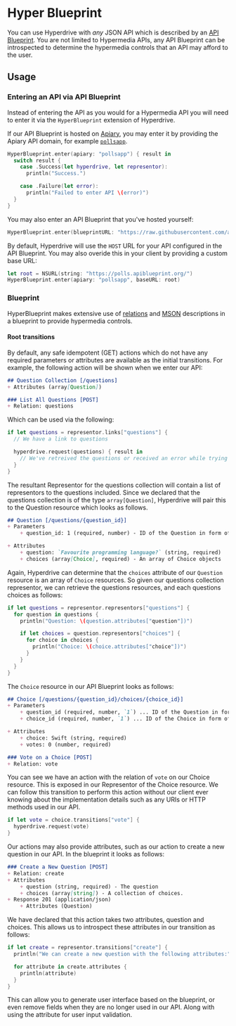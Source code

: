 # Hyper Blueprint

You can use Hyperdrive with *any* JSON API which is described by an
[API Blueprint](https://apiblueprint.org/). You are not limited to
Hypermedia APIs, any API Blueprint can be introspected to determine the
hypermedia controls that an API may afford to the user.

## Usage

### Entering an API via API Blueprint

Instead of entering the API as you would for a Hypermedia API you will need
to enter it via the `HyperBlueprint` extension of Hyperdrive.

If our API Blueprint is hosted on [Apiary](https://apiary.io/), you may
enter it by providing the Apiary API domain, for example
[`pollsapp`](http://docs.pollsapp.apiary.io/).

```swift
HyperBlueprint.enter(apiary: "pollsapp") { result in
  switch result {
    case .Success(let hyperdrive, let representor):
      println("Success.")

    case .Failure(let error):
      println("Failed to enter API \(error)")
  }
}
```

You may also enter an API Blueprint that you've hosted yourself:

```swift
HyperBlueprint.enter(blueprintURL: "https://raw.githubusercontent.com/apiaryio/polls-app/master/apiary.apib")
```

By default, Hyperdrive will use the `HOST` URL for your API configured in
the API Blueprint. You may also overide this in your client by providing
a custom base URL:

```swift
let root = NSURL(string: "https://polls.apiblueprint.org/")
HyperBlueprint.enter(apiary: "pollsapp", baseURL: root)
```

### Blueprint

HyperBlueprint makes extensive use of [relations][] and [MSON][]
descriptions in a blueprint to provide hypermedia controls.

#### Root transitions

By default, any safe idempotent (GET) actions which do not have any
required parameters or attributes are available as the initial transitions.
For example, the following action will be shown when we enter our API:

```markdown
## Question Collection [/questions]
+ Attributes (array[Question])

### List All Questions [POST]
+ Relation: questions
```

Which can be used via the following:

```swift
if let questions = representor.links["questions"] {
  // We have a link to questions

  hyperdrive.request(questions) { result in
    // We've retreived the questions or received an error while trying to
  }
}
```

The resultant Representor for the questions collection will contain a
list of representors to the questions included. Since we declared that
the questions collection is of the type `array[Question]`,
Hyperdrive will pair this to the Question resource which looks as follows.

```markdown
## Question [/questions/{question_id}]
+ Parameters
    + question_id: 1 (required, number) - ID of the Question in form of an integer

+ Attributes
    + question: `Favourite programming language?` (string, required)
    + choices (array[Choice], required) - An array of Choice objects
```

Again, Hyperdrive can determine that the `choices` attribute of our
`Question` resource is an array of `Choice` resources. So given our questions
collection representor, we can retrieve the questions resources, and
each questions choices as follows:

```swift
if let questions = representor.representors["questions"] {
  for question in questions {
    println("Question: \(question.attributes["question"])")

    if let choices = question.representors["choices"] {
      for choice in choices {
        println("Choice: \(choice.attributes["choice"])")
      }
    }
  }
}
```

The `Choice` resource in our API Blueprint looks as follows:

```markdown
## Choice [/questions/{question_id}/choices/{choice_id}]
+ Parameters
    + question_id (required, number, `1`) ... ID of the Question in form of an integer
    + choice_id (required, number, `1`) ... ID of the Choice in form of an integer

+ Attributes
    + choice: Swift (string, required)
    + votes: 0 (number, required)

### Vote on a Choice [POST]
+ Relation: vote
```

You can see we have an action with the relation of `vote` on our Choice
resource. This is exposed in our Representor of the Choice resource. We
can follow this transition to perform this action without our client ever
knowing about the implementation details such as any URIs or HTTP methods
used in our API.

```swift
if let vote = choice.transitions["vote"] {
  hyperdrive.request(vote)
}
```

Our actions may also provide attributes, such as our action to create a new
question in our API. In the blueprint it looks as follows:

```markdown
### Create a New Question [POST]
+ Relation: create
+ Attributes
    + question (string, required) - The question
    + choices (array[string]) - A collection of choices.
+ Response 201 (application/json)
    + Attributes (Question)
```

We have declared that this action takes two attributes, question and choices.
This allows us to introspect these attributes in our transition as follows:

```swift
if let create = representor.transitions["create"] {
  println("We can create a new question with the following attributes:")

  for attribute in create.attributes {
    println(attribute)
  }
}
```

This can allow you to generate user interface based on the blueprint, or
even remove fields when they are no longer used in our API. Along with using
the attribute for user input validation.

[relations]: https://github.com/apiaryio/api-blueprint/blob/master/API%20Blueprint%20Specification.md#def-relation-section
[MSON]: https://github.com/apiaryio/api-blueprint/blob/master/API%20Blueprint%20Specification.md#7-attributes-section

